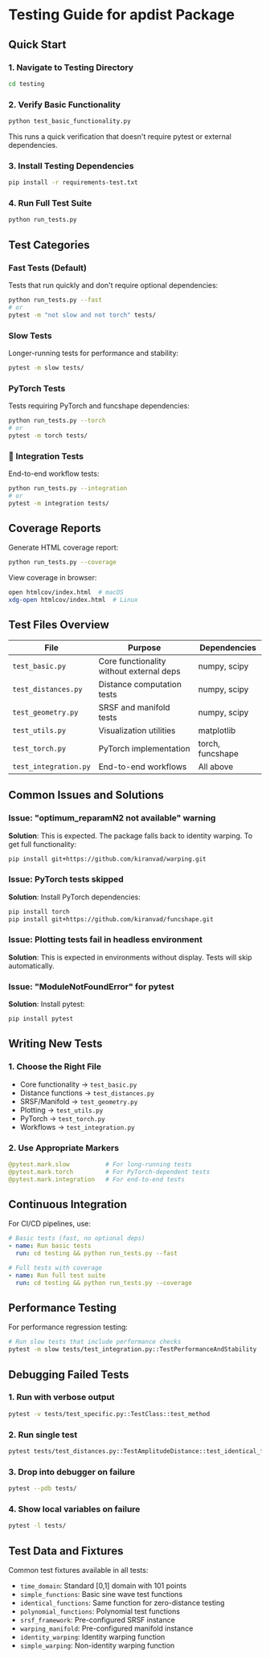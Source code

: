 # Testing Guide for apdist Package

## Quick Start

### 1. Navigate to Testing Directory
```bash
cd testing
```

### 2. Verify Basic Functionality
```bash
python test_basic_functionality.py
```
This runs a quick verification that doesn't require pytest or external dependencies.

### 3. Install Testing Dependencies
```bash
pip install -r requirements-test.txt
```

### 4. Run Full Test Suite
```bash
python run_tests.py
```

## Test Categories

### Fast Tests (Default)
Tests that run quickly and don't require optional dependencies:
```bash
python run_tests.py --fast
# or
pytest -m "not slow and not torch" tests/
```

### Slow Tests
Longer-running tests for performance and stability:
```bash
pytest -m slow tests/
```

### PyTorch Tests
Tests requiring PyTorch and funcshape dependencies:
```bash
python run_tests.py --torch
# or
pytest -m torch tests/
```

### 🔗 Integration Tests
End-to-end workflow tests:
```bash
python run_tests.py --integration
# or
pytest -m integration tests/
```

## Coverage Reports

Generate HTML coverage report:
```bash
python run_tests.py --coverage
```

View coverage in browser:
```bash
open htmlcov/index.html  # macOS
xdg-open htmlcov/index.html  # Linux
```

## Test Files Overview

| File | Purpose | Dependencies |
|------|---------|--------------|
| `test_basic.py` | Core functionality without external deps | numpy, scipy |
| `test_distances.py` | Distance computation tests | numpy, scipy |
| `test_geometry.py` | SRSF and manifold tests | numpy, scipy |
| `test_utils.py` | Visualization utilities | matplotlib |
| `test_torch.py` | PyTorch implementation | torch, funcshape |
| `test_integration.py` | End-to-end workflows | All above |

## Common Issues and Solutions

### Issue: "optimum_reparamN2 not available" warning
**Solution**: This is expected. The package falls back to identity warping. To get full functionality:
```bash
pip install git+https://github.com/kiranvad/warping.git
```

### Issue: PyTorch tests skipped
**Solution**: Install PyTorch dependencies:
```bash
pip install torch
pip install git+https://github.com/kiranvad/funcshape.git
```

### Issue: Plotting tests fail in headless environment
**Solution**: This is expected in environments without display. Tests will skip automatically.

### Issue: "ModuleNotFoundError" for pytest
**Solution**: Install pytest:
```bash
pip install pytest
```

## Writing New Tests

### 1. Choose the Right File
- Core functionality → `test_basic.py`
- Distance functions → `test_distances.py`
- SRSF/Manifold → `test_geometry.py`
- Plotting → `test_utils.py`
- PyTorch → `test_torch.py`
- Workflows → `test_integration.py`

### 2. Use Appropriate Markers
```python
@pytest.mark.slow          # For long-running tests
@pytest.mark.torch         # For PyTorch-dependent tests
@pytest.mark.integration   # For end-to-end tests
```

## Continuous Integration

For CI/CD pipelines, use:

```yaml
# Basic tests (fast, no optional deps)
- name: Run basic tests
  run: cd testing && python run_tests.py --fast

# Full tests with coverage
- name: Run full test suite
  run: cd testing && python run_tests.py --coverage
```

## Performance Testing

For performance regression testing:

```bash
# Run slow tests that include performance checks
pytest -m slow tests/test_integration.py::TestPerformanceAndStability
```

## Debugging Failed Tests

### 1. Run with verbose output
```bash
pytest -v tests/test_specific.py::TestClass::test_method
```

### 2. Run single test
```bash
pytest tests/test_distances.py::TestAmplitudeDistance::test_identical_functions_zero_distance
```

### 3. Drop into debugger on failure
```bash
pytest --pdb tests/
```

### 4. Show local variables on failure
```bash
pytest -l tests/
```

## Test Data and Fixtures

Common test fixtures available in all tests:

- `time_domain`: Standard [0,1] domain with 101 points
- `simple_functions`: Basic sine wave test functions
- `identical_functions`: Same function for zero-distance testing
- `polynomial_functions`: Polynomial test functions
- `srsf_framework`: Pre-configured SRSF instance
- `warping_manifold`: Pre-configured manifold instance
- `identity_warping`: Identity warping function
- `simple_warping`: Non-identity warping function



